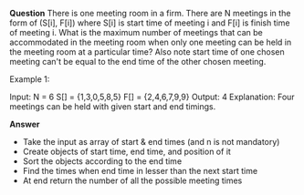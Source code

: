 **Question**
There is one meeting room in a firm. There are N meetings in the form of (S[i], F[i]) where S[i] is start time of meeting i and F[i] is finish time of meeting i.
What is the maximum number of meetings that can be accommodated in the meeting room when only one meeting can be held in the meeting room at a particular time? Also note start time of one chosen meeting can't be equal to the end time of the other chosen meeting.


Example 1:

Input:
N = 6
S[] = {1,3,0,5,8,5}
F[] = {2,4,6,7,9,9}
Output: 
4
Explanation:
Four meetings can be held with
given start and end timings.

**Answer**
- Take the input as array of start & end times (and n is not mandatory)
- Create objects of start time, end time, and position of it
- Sort the objects according to the end time
- Find the times when end time in lesser than the next start time
- At end return the number of all the possible meeting times

